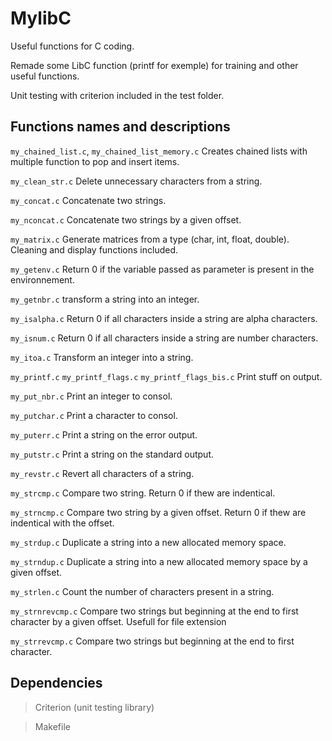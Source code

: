 # MylibC
Useful functions for C coding.

Remade some LibC function (printf for exemple) for training and other useful functions.

Unit testing with criterion included in the test folder.

## Functions names and descriptions

```my_chained_list.c```, ```my_chained_list_memory.c``` Creates chained lists with multiple function to pop and insert items.

```my_clean_str.c``` Delete unnecessary characters from a string.

```my_concat.c``` Concatenate two strings.

```my_nconcat.c``` Concatenate two strings by a given offset.

```my_matrix.c``` Generate matrices from a type (char, int, float, double). Cleaning and display functions included.

```my_getenv.c``` Return 0 if the variable passed as parameter is present in the environnement.

```my_getnbr.c``` transform a string into an integer.

```my_isalpha.c``` Return 0 if all characters inside a string are alpha characters.

```my_isnum.c``` Return 0 if all characters inside a string are number characters.

```my_itoa.c``` Transform an integer into a string.

```my_printf.c``` ```my_printf_flags.c``` ```my_printf_flags_bis.c``` Print stuff on output.

```my_put_nbr.c``` Print an integer to consol.

```my_putchar.c``` Print a character to consol.

```my_puterr.c``` Print a string on the error output.

```my_putstr.c``` Print a string on the standard output.

```my_revstr.c``` Revert all characters of a string.

```my_strcmp.c``` Compare two string. Return 0 if thew are indentical.

```my_strncmp.c``` Compare two string by a given offset. Return 0 if thew are indentical with the offset.

```my_strdup.c``` Duplicate a string into a new allocated memory space.

```my_strndup.c``` Duplicate a string into a new allocated memory space by a given offset.

```my_strlen.c``` Count the number of characters present in a string.

```my_strnrevcmp.c``` Compare two strings but beginning at the end to first character by a given offset. Usefull for file extension

```my_strrevcmp.c``` Compare two strings but beginning at the end to first character.

## Dependencies

> Criterion (unit testing library)

> Makefile
